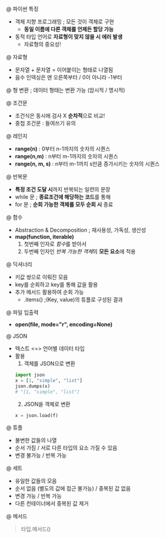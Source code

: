 @ 파이썬 특징
- 객체 지향 프로그래밍 ; 모든 것이 객체로 구현
  - **동일 이름에 다른 객체를 언제든 할당 가능**
- 동적 타입 언어로 **자료형이 맞지 않을 시 에러 발생**
  - 자료형의 중요성!

@ 자료형
- 문자열 + 문자열 = 이어붙이는 형태로 나열됨
- 음수 인덱싱은 맨 오른쪽부터 / 0이 아니라 -1부터

@ 형 변환 ; 데이터 형태는 변환 가능 (암시적 / 명시적)

@ 조건문
- 조건식은 동시에 검사 X  **순차적**으로 비교!
- 중첩 조건문 : 들여쓰기 유의

@ 레인지
- **range(n)** : 0부터 n-1까지의 숫자의 시퀀스
- **range(n,m)** : n부터 m-1까지의 숫자의 시퀀스
- **range(n, m, s)** : n부터 m-1까지 s만큼 증가시키는 숫자의 시퀀스

@ 반복문
- **특정 조건 도달 시**까지 반복되는 일련의 문장
- while 문 ; **종료조건에 해당하는 코드**를 통해
- for 문 ; **순회 가능한 객체를 모두 순회 시** 종료

@ 함수
- Abstraction & Decomposition ; 재사용성, 가독성, 생산성
- **map(function, iterable)**
  1. 첫번째 인자로 *함수*를 받아서
  2. 두번째 인자인 *반복 가능한 객체*의 **모든 요소**에 적용

@ 딕셔너리
- 키값 쌍으로 이뤄진 모음
- key를 순회하고 key를 통해 값을 활용
- 추가 메서드 활용하여 순회 가능
  - .items() ;(Key, value)의 튜플로 구성된 결과

@ 파일 입출력
- **open(file, mode="r", encoding=None)**

@ JSON
- 텍스트 <=> 언어별 데이터 타입
- 활용
  1. 객체를 JSON으로 변환
    ```python
    import json
    x = [1, "simple", "list"]
    json.dumps(x)
    # "[1, "simple", "list"]
    ```
  2. JSON을 객체로 변환
    ```python
    x = json.load(f)
    ```

@ 튜플
- 불변한 값들의 나열
- 순서 가짐 / 서로 다른 타입의 요소 가질 수 있음
- 변경 불가능 / 반복 가능

@ 세트
- 유일한 값들의 모음
- 순서 없음 (별도의 값에 접근 불가능) / 중복된 값 없음
- 변경 가능 / 반복 가능
- 다른 컨테이너에서 중복된 값 제거

@ 메서드
> 타입.메서드()